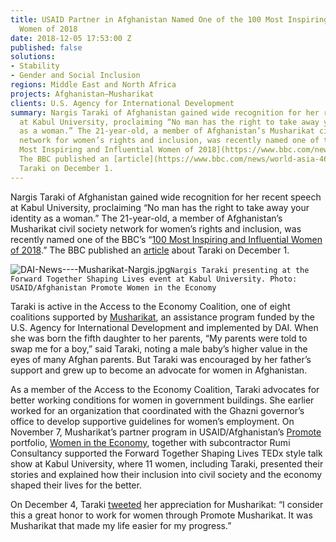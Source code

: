 ```yaml
---
title: USAID Partner in Afghanistan Named One of the 100 Most Inspiring and Influential
  Women of 2018
date: 2018-12-05 17:53:00 Z
published: false
solutions:
- Stability
- Gender and Social Inclusion
regions: Middle East and North Africa
projects: Afghanistan—Musharikat
clients: U.S. Agency for International Development
summary: Nargis Taraki of Afghanistan gained wide recognition for her recent speech
  at Kabul University, proclaiming “No man has the right to take away your identity
  as a woman.” The 21-year-old, a member of Afghanistan’s Musharikat civil society
  network for women’s rights and inclusion, was recently named one of the BBC’s “[100
  Most Inspiring and Influential Women of 2018](https://www.bbc.com/news/world-46225037).”
  The BBC published an [article](https://www.bbc.com/news/world-asia-46370981) about
  Taraki on December 1.
---
```


Nargis Taraki of Afghanistan gained wide recognition for her recent speech at Kabul University, proclaiming “No man has the right to take away your identity as a woman.” The 21-year-old, a member of Afghanistan’s Musharikat civil society network for women’s rights and inclusion, was recently named one of the BBC’s “[100 Most Inspiring and Influential Women of 2018](https://www.bbc.com/news/world-46225037).” The BBC published an [article](https://www.bbc.com/news/world-asia-46370981) about Taraki on December 1.

![DAI-News----Musharikat-Nargis.jpg](/uploads/DAI-News----Musharikat-Nargis.jpg)`Nargis Taraki presenting at the Forward Together Shaping Lives event at Kabul University. Photo: USAID/Afghanistan Promote Women in the Economy`

Taraki is active in the Access to the Economy Coalition, one of eight coalitions supported by [Musharikat](https://www.dai.com/our-work/projects/afghanistan-musharikat), an assistance program funded by the U.S. Agency for International Development and implemented by DAI. When she was born the fifth daughter to her parents, “My parents were told to swap me for a boy,” said Taraki, noting a male baby’s higher value in the eyes of many Afghan parents. But Taraki was encouraged by her father’s support and grew up to become an advocate for women in Afghanistan.

As a member of the Access to the Economy Coalition, Taraki advocates for better working conditions for women in government buildings. She earlier worked for an organization that coordinated with the Ghazni governor’s office to develop supportive guidelines for women’s employment. On November 7, Musharikat’s partner program in USAID/Afghanistan’s [Promote](https://www.usaid.gov/afghanistan/promote/) portfolio, [Women in the Economy](https://www.dai.com/our-work/projects/afghanistan-women-in-the-economy), together with subcontractor Rumi Consultancy supported the Forward Together Shaping Lives TEDx style talk show at Kabul University, where 11 women, including Taraki, presented their stories and explained how their inclusion into civil society and the economy shaped their lives for the better.

On December 4, Taraki [tweeted](https://twitter.com/TarakiNargis/status/1070006043059650560) her appreciation for Musharikat: “I consider this a great honor to work for women through Promote Musharikat. It was Musharikat that made my life easier for my progress.”